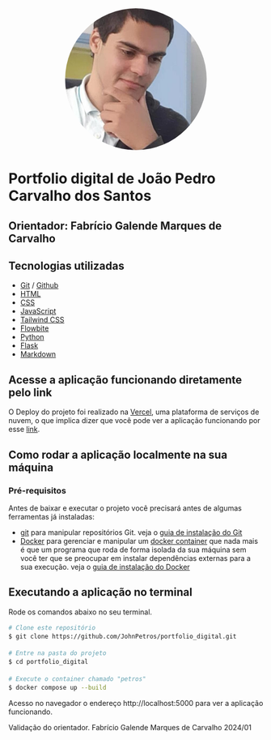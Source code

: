 <div align="center">
  <img src="./mgt/foto.jpeg" align="center" width="280" height="280" style="border-radius: 50%; object-fit: cover;" />
</div>

# Portfolio digital de João Pedro Carvalho dos Santos

## Orientador: Fabrício Galende Marques de Carvalho

## Tecnologias utilizadas

- [Git](https://git-scm.com/) / [Github](https://github.com/)
- [HTML](https://developer.mozilla.org/pt-BR/docs/Web/HTML)
- [CSS](https://developer.mozilla.org/pt-BR/docs/Web/CSS)
- [JavaScript](https://developer.mozilla.org/pt-BR/docs/Web/JavaScript)
- [Tailwind CSS](https://tailwindcss.com/)
- [Flowbite](https://flowbite.com/)
- [Python](https://www.python.org/)
- [Flask](https://flask.palletsprojects.com/en/3.0.x/)
- [Markdown](https://www.markdownguide.org/)

## Acesse a aplicação funcionando diretamente pelo link
O Deploy do projeto foi realizado na [Vercel](https://vercel.com/home), uma plataforma de serviços de nuvem, o que implica dizer que você pode ver a aplicação funcionando por esse [link](https://portfolio-digital-8s0aht634-johnpetros-projects.vercel.app/).

## Como rodar a aplicação localmente na sua máquina

### Pré-requisitos

Antes de baixar e executar o projeto você precisará antes de algumas ferramentas já instaladas:

- [git](https://git-scm.com/) para manipular repositórios Git.
veja o [guia de instalação do Git](https://git-scm.com/downloads)
- [Docker](https://www.docker.com/) para gerenciar e manipular um [docker container](https://www.docker.com/resources/what-container/) que nada mais é que um programa que roda de forma isolada da sua máquina sem você ter que se preocupar em instalar dependências externas para a sua execução.
veja o [guia de instalação do Docker](https://docs.docker.com/engine/install/)

## Executando a aplicação no terminal

Rode os comandos abaixo no seu terminal.

```bash
# Clone este repositório
$ git clone https://github.com/JohnPetros/portfolio_digital.git

# Entre na pasta do projeto
$ cd portfolio_digital

# Execute o container chamado "petros"
$ docker compose up --build

```

Acesso no navegador o endereço http://localhost:5000 para ver a aplicação funcionando.



Validação do orientador. Fabrício Galende Marques de Carvalho 2024/01
